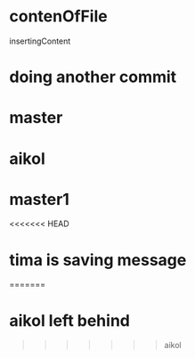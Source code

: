 # contenOfFile 
insertingContent
# doing another commit
# master
# aikol
# master1
<<<<<<< HEAD
# tima is saving message
=======
# aikol left behind
>>>>>>> aikol
